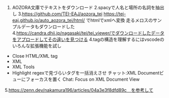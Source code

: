 1. AOZORA文庫でテキストをダウンロード
2.spacyで人名と場所の名詞を抽出し
3.https://github.com/TEI-EAJ/aozora_tei
https://tei-eaj.github.io/auto_aozora_tei/html/ でhtmlでxmlへ変換
走るメロスのサンプルデータもダウンロードした
4.https://candra.dhii.jp/nagasaki/tei/tei_viewer/でダウンロードしたデータをアプロードしてその違いを見つける
4.tagの構造を理解するにはvscodeのいろんな拡張機能を試し
-  Close HTML/XML tag
-  XML
-  XML Tools
-  Highlight regexで見づらいタグを一括消えさせ
チャット:XML Documentビューにフォーカスを置く Chat: Focus on XML Document View

5.https://zenn.dev/nakamura196/articles/04a3e3f8dfd89c　を参考して








